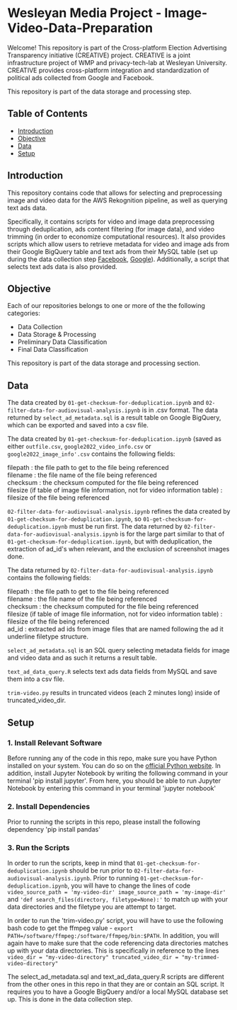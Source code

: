  # Wesleyan Media Project - Image-Video-Data-Preparation 

Welcome! This repository is part of the Cross-platform Election Advertising Transparency initiative (CREATIVE) project. CREATIVE is a joint infrastructure project of WMP and privacy-tech-lab at Wesleyan University. CREATIVE provides cross-platform integration and standardization of political ads collected from Google and Facebook.

This repository is part of the data storage and processing step. 

## Table of Contents

- [Introduction](#introduction)
- [Objective](#objective)
- [Data](#data)
- [Setup](#setup)

## Introduction
This repository contains code that allows for selecting and preprocessing image and video data for the AWS Rekognition pipeline, as well as querying text ads data.

Specifically, it contains scripts for video and image data preprocessing through deduplication, ads content filtering (for image data), and video trimming (in order to economize computational resources). It also provides scripts which allow users to retrieve metadata for video and image ads from their Google BigQuery table and text ads from their MySQL table (set up during the data collection step [Facebook](https://github.com/Wesleyan-Media-Project/fb_agg_reports_import/tree/main), [Google](https://github.com/Wesleyan-Media-Project/google_ads_archive)). Additionally, a script that selects text ads data is also provided. 


## Objective
Each of our repositories belongs to one or more of the the following categories:
- Data Collection
- Data Storage & Processing
- Preliminary Data Classification
- Final Data Classification

This repository is part of the data storage and processing section.


## Data
The data created by `01-get-checksum-for-deduplication.ipynb` and `02-filter-data-for-audiovisual-analysis.ipynb` is in .csv format. The data returned by `select_ad_metadata.sql` is a result table on Google BigQuery, which can be exported and saved into a csv file. 

The data created by `01-get-checksum-for-deduplication.ipynb` (saved as either `outfile.csv`, `google2022_video_info.csv` or `google2022_image_info'.csv` contains the following fields: <br>

filepath : the file path to get to the file being referenced <br>
filename : the file name of the file being referenced <br>
checksum : the checksum computed for the file being referenced <br>
filesize (if table of image file information, not for video information table) : filesize of the file being referenced 

`02-filter-data-for-audiovisual-analysis.ipynb` refines the data created by `01-get-checksum-for-deduplication.ipynb`, so `01-get-checksum-for-deduplication.ipynb` must be run first. The data returned by `02-filter-data-for-audiovisual-analysis.ipynb` is for the large part similar to that of `01-get-checksum-for-deduplication.ipynb`, but with deduplication, the extraction of ad_id's when relevant, and the exclusion of screenshot images done. 

The data returned by `02-filter-data-for-audiovisual-analysis.ipynb` contains the following fields:   <br>

filepath : the file path to get to the file being referenced <br>
filename : the file name of the file being referenced <br>
checksum : the checksum computed for the file being referenced <br>
filesize (if table of image file information, not for video information table) : filesize of the file being referenced <br>
ad_id : extracted ad ids from image files that are named following the ad it underline filetype structure.

`select_ad_metadata.sql` is an SQL query selecting metadata fields for image and video data and as such it returns a result table. 

`text_ad_data_query.R` selects text ads data fields from MySQL and save them into a csv file.

`trim-video.py` results in truncated videos (each 2 minutes long) inside of truncated_video_dir. 

## Setup
### 1. Install Relevant Software 
Before running any of the code in this repo, make sure you have Python installed on your system. You can do so on the [official Python website](https://www.python.org/downloads/). In addition, install Jupyter Notebook by writing the following command in your terminal 'pip install jupyter'. From here, you should be able to run Jupyter Notebook by entering this command in your terminal 'jupyter notebook'  

### 2. Install Dependencies 
Prior to running the scripts in this repo, please install the following dependency 
'pip install pandas' 

### 3. Run the Scripts 
In order to run the scripts, keep in mind that `01-get-checksum-for-deduplication.ipynb` should be run prior to `02-filter-data-for-audiovisual-analysis.ipynb`. Prior to running `01-get-checksum-for-deduplication.ipynb`, you will have to change the lines of code `video_source_path = 'my-video-dir' image_source_path = 'my-image-dir'` and ``'def search_files(directory, filetype=None):'`` to match up with your data directories and the filetype you are attempt to target. 

In order to run the 'trim-video.py' script, you will have to use the following bash code to get the ffmpeg value - `export PATH=/software/ffmpeg:/software/ffmpeg/bin:$PATH`. In addition, you will again have to make sure that the code referencing data directories matches up with your data directories. This is specifically in reference to the lines `video_dir = "my-video-directory" truncated_video_dir = "my-trimmed-video-directory"` 


The select_ad_metadata.sql and text_ad_data_query.R scripts are different from the other ones in this repo in that they are or contain an SQL script. It requires you to have a Google BigQuery and/or a local MySQL database set up. This is done in the data collection step. 
